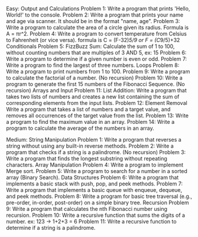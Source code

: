 Easy:
Output and Calculations
Problem 1: Write a program that prints 'Hello, World!' to the console.
Problem 2: Write a program that prints your name and age via scanner. It should be in the format "name, age".
Problem 3: Write a program to calculate the area of a circle given its radius. Formula is A = πr^2.
Problem 4: Write a program to convert temperature from Celsius to Fahrenheit (or vice versa). formula is C = (F-32)*5/9 or F = (C*9/5)+32
Conditionals
Problem 5: FizzBuzz Sum: Calculate the sum of 1 to 100, without counting numbers that are multiples of 3 AND 5, ex: 15
Problem 6: Write a program to determine if a given number is even or odd.
Problem 7:  Write a program to find the largest of three numbers.
Loops
Problem 8: Write a program to print numbers from 1 to 100.
Problem 9:  Write a program to calculate the factorial of a number. (No recursion)
Problem 10: Write a program to generate the first 15 numbers of the Fibonacci Sequence. (No recursion)
Arrays and Input
Problem 11: List Addition:  Write a program that takes two lists of numbers and creates a new list containing the sum of corresponding elements from the input lists.
Problem 12: Element Removal  Write a program that takes a list of numbers and a target value, and removes all occurrences of the target value from the list.
Problem 13: Write a program to find the maximum value in an array.
Problem 14: Write a program to calculate the average of the numbers in an array.

Medium:
String Manipulation
Problem 1: Write a program that reverses a string without using any built-in reverse methods.
Problem 2: Write a program that checks if a string is a palindrome. (No recursion)
Problem 3: Write a program that finds the longest substring without repeating characters.
Array Manipulation
Problem 4: Write a program to implement Merge sort.
Problem 5: Write a program to search for a number in a sorted array (Binary Search).
Data Structures
Problem 6: Write a program that implements a basic stack with push, pop, and peek methods.
Problem 7: Write a program that implements a basic queue with enqueue, dequeue, and peek methods.
Problem 8: Write a program for basic tree traversal (e.g., pre-order, in-order, post-order) on a simple binary tree.
Recursion
Problem 9: Write a program that calculates the nth Fibonacci number using recursion.
Problem 10: Write a recursive function that sums the digits of a number. ex: 123 -> 1+2+3 = 6
Problem 11: Write a recursive function to determine if a string is a palindrome.